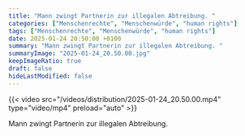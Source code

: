 ```yaml
---
title: "Mann zwingt Partnerin zur illegalen Abtreibung. "
categories: ["Menschenrechte", "Menschenwürde", "human rights"]
tags: ["Menschenrechte", "Menschenwürde", "human rights"]
date: 2025-01-24 20:50:00 +0100
summary: "Mann zwingt Partnerin zur illegalen Abtreibung. "
summaryImage: "2025-01-24_20.50.00.jpg"
keepImageRatio: true
draft: false
hideLastModified: false
---
```


{{< video src="/videos/distribution/2025-01-24_20.50.00.mp4" type="video/mp4" preload="auto" >}}

Mann zwingt Partnerin zur illegalen Abtreibung. 